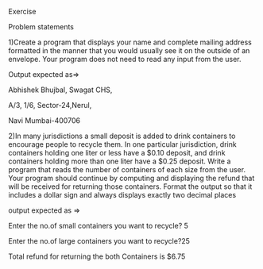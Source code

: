 Exercise

Problem statements

1)Create a program that displays your name and complete mailing address formatted in the manner that you would usually see it on the outside of an envelope. Your program does not need to read any input from the user.

Output expected as=>

  Abhishek Bhujbal, Swagat CHS,

  A/3, 1/6, Sector-24,Nerul,

  Navi Mumbai-400706

2)In many jurisdictions a small deposit is added to drink containers to encourage people to recycle them. In one particular jurisdiction, drink containers holding one liter or less have a $0.10 deposit, and drink containers holding more than one liter have a $0.25 deposit. Write a program that reads the number of containers of each size from the user. Your program should continue by computing and displaying the refund that will be received for returning those containers. Format the output so that it includes a dollar sign and always displays exactly two decimal places

output expected as =>

Enter the no.of small containers you want to recycle? 5 

Enter the no.of large containers you want to recycle?25

Total refund for returning the both Containers is $6.75
